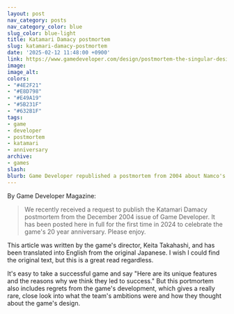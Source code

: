```yaml
---
layout: post
nav_category: posts
nav_category_color: blue
slug_color: blue-light
title: Katamari Damacy postmortem
slug: katamari-damacy-postmortem
date: '2025-02-12 11:48:00 +0900'
link: https://www.gamedeveloper.com/design/postmortem-the-singular-design-of-namco-s-katamari-damacy-2004-
image:
image_alt:
colors:
- "#4E2F21"
- "#E8D798"
- "#E49A19"
- "#5B231F"
- "#632B1F"
tags:
- game
- developer
- postmortem
- katamari
- anniversary
archive:
- games
slash:
blurb: Game Developer republished a postmortem from 2004 about Namco's Katamari Damacy, written by the game's director Keita Takahashi.
---
```


By Game Developer Magazine:

> We recently received a request to publish the Katamari Damacy postmortem from the December 2004 issue of Game Developer. It has been posted here in full for the first time in 2024 to celebrate the game's 20 year anniversary. Please enjoy.

This article was written by the game's director, Keita Takahashi, and has been translated into English from the original Japanese. I wish I could find the original text, but this is a great read regardless.

It's easy to take a successful game and say "Here are its unique features and the reasons why we think they led to success." But this portmortem also includes regrets from the game's development, which gives a really rare, close look into what the team's ambitions were and how they thought about the game's design.
